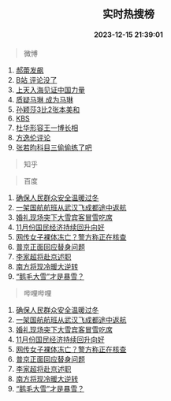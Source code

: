 <div align="center"><h2>实时热搜榜</h2><h4>2023-12-15 21:39:01</h4></div>

> 微博  

1. [郝蕾发飙](https://s.weibo.com/weibo?q=%23%E9%83%9D%E8%95%BE%E5%8F%91%E9%A3%99%23&t=31&band_rank=1&Refer=top)<br />
2. [B站 评论没了](https://s.weibo.com/weibo?q=B%E7%AB%99%20%E8%AF%84%E8%AE%BA%E6%B2%A1%E4%BA%86&t=31&band_rank=2&Refer=top)<br />
3. [上天入海见证中国力量](https://s.weibo.com/weibo?q=%23%E4%B8%8A%E5%A4%A9%E5%85%A5%E6%B5%B7%E8%A7%81%E8%AF%81%E4%B8%AD%E5%9B%BD%E5%8A%9B%E9%87%8F%23&t=31&band_rank=3&Refer=top)<br />
4. [质疑马琳 成为马琳](https://s.weibo.com/weibo?q=%E8%B4%A8%E7%96%91%E9%A9%AC%E7%90%B3%20%E6%88%90%E4%B8%BA%E9%A9%AC%E7%90%B3&t=31&band_rank=4&Refer=top)<br />
5. [孙颖莎3比2张本美和](https://s.weibo.com/weibo?q=%23%E5%AD%99%E9%A2%96%E8%8E%8E3%E6%AF%942%E5%BC%A0%E6%9C%AC%E7%BE%8E%E5%92%8C%23&t=31&band_rank=5&Refer=top)<br />
6. [KBS](https://s.weibo.com/weibo?q=KBS&t=31&band_rank=6&Refer=top)<br />
7. [杜华形容王一博长相](https://s.weibo.com/weibo?q=%23%E6%9D%9C%E5%8D%8E%E5%BD%A2%E5%AE%B9%E7%8E%8B%E4%B8%80%E5%8D%9A%E9%95%BF%E7%9B%B8%23&t=31&band_rank=7&Refer=top)<br />
8. [方逸伦评论](https://s.weibo.com/weibo?q=%23%E6%96%B9%E9%80%B8%E4%BC%A6%E8%AF%84%E8%AE%BA%23&t=31&band_rank=8&Refer=top)<br />
9. [张若昀科目三偷偷练了吧](https://s.weibo.com/weibo?q=%E5%BC%A0%E8%8B%A5%E6%98%80%E7%A7%91%E7%9B%AE%E4%B8%89%E5%81%B7%E5%81%B7%E7%BB%83%E4%BA%86%E5%90%A7&t=31&band_rank=9&Refer=top)<br />

> 知乎  


> 百度  

1. [确保人民群众安全温暖过冬](https://www.baidu.com/s?wd=%E7%A1%AE%E4%BF%9D%E4%BA%BA%E6%B0%91%E7%BE%A4%E4%BC%97%E5%AE%89%E5%85%A8%E6%B8%A9%E6%9A%96%E8%BF%87%E5%86%AC&sa=fyb_news&rsv_dl=fyb_news)<br />
2. [一架国航航班从武汉飞成都途中返航](https://www.baidu.com/s?wd=%E4%B8%80%E6%9E%B6%E5%9B%BD%E8%88%AA%E8%88%AA%E7%8F%AD%E4%BB%8E%E6%AD%A6%E6%B1%89%E9%A3%9E%E6%88%90%E9%83%BD%E9%80%94%E4%B8%AD%E8%BF%94%E8%88%AA&sa=fyb_news&rsv_dl=fyb_news)<br />
3. [婚礼现场突下大雪宾客冒雪吃席](https://www.baidu.com/s?wd=%E5%A9%9A%E7%A4%BC%E7%8E%B0%E5%9C%BA%E7%AA%81%E4%B8%8B%E5%A4%A7%E9%9B%AA%E5%AE%BE%E5%AE%A2%E5%86%92%E9%9B%AA%E5%90%83%E5%B8%AD&sa=fyb_news&rsv_dl=fyb_news)<br />
4. [11月份国民经济持续回升向好](https://www.baidu.com/s?wd=11%E6%9C%88%E4%BB%BD%E5%9B%BD%E6%B0%91%E7%BB%8F%E6%B5%8E%E6%8C%81%E7%BB%AD%E5%9B%9E%E5%8D%87%E5%90%91%E5%A5%BD&sa=fyb_news&rsv_dl=fyb_news)<br />
5. [网传女子裸体冻亡？警方称正在核查](https://www.baidu.com/s?wd=%E7%BD%91%E4%BC%A0%E5%A5%B3%E5%AD%90%E8%A3%B8%E4%BD%93%E5%86%BB%E4%BA%A1%EF%BC%9F%E8%AD%A6%E6%96%B9%E7%A7%B0%E6%AD%A3%E5%9C%A8%E6%A0%B8%E6%9F%A5&sa=fyb_news&rsv_dl=fyb_news)<br />
6. [普京正面回应替身问题](https://www.baidu.com/s?wd=%E6%99%AE%E4%BA%AC%E6%AD%A3%E9%9D%A2%E5%9B%9E%E5%BA%94%E6%9B%BF%E8%BA%AB%E9%97%AE%E9%A2%98&sa=fyb_news&rsv_dl=fyb_news)<br />
7. [李家超将赴京述职](https://www.baidu.com/s?wd=%E6%9D%8E%E5%AE%B6%E8%B6%85%E5%B0%86%E8%B5%B4%E4%BA%AC%E8%BF%B0%E8%81%8C&sa=fyb_news&rsv_dl=fyb_news)<br />
8. [南方将现冷暖大逆转](https://www.baidu.com/s?wd=%E5%8D%97%E6%96%B9%E5%B0%86%E7%8E%B0%E5%86%B7%E6%9A%96%E5%A4%A7%E9%80%86%E8%BD%AC&sa=fyb_news&rsv_dl=fyb_news)<br />
9. [“鹅毛大雪”才是暴雪？](https://www.baidu.com/s?wd=%E2%80%9C%E9%B9%85%E6%AF%9B%E5%A4%A7%E9%9B%AA%E2%80%9D%E6%89%8D%E6%98%AF%E6%9A%B4%E9%9B%AA%EF%BC%9F&sa=fyb_news&rsv_dl=fyb_news)<br />

> 哔哩哔哩  

1. [确保人民群众安全温暖过冬](https://www.baidu.com/s?wd=%E7%A1%AE%E4%BF%9D%E4%BA%BA%E6%B0%91%E7%BE%A4%E4%BC%97%E5%AE%89%E5%85%A8%E6%B8%A9%E6%9A%96%E8%BF%87%E5%86%AC&sa=fyb_news&rsv_dl=fyb_news)<br />
2. [一架国航航班从武汉飞成都途中返航](https://www.baidu.com/s?wd=%E4%B8%80%E6%9E%B6%E5%9B%BD%E8%88%AA%E8%88%AA%E7%8F%AD%E4%BB%8E%E6%AD%A6%E6%B1%89%E9%A3%9E%E6%88%90%E9%83%BD%E9%80%94%E4%B8%AD%E8%BF%94%E8%88%AA&sa=fyb_news&rsv_dl=fyb_news)<br />
3. [婚礼现场突下大雪宾客冒雪吃席](https://www.baidu.com/s?wd=%E5%A9%9A%E7%A4%BC%E7%8E%B0%E5%9C%BA%E7%AA%81%E4%B8%8B%E5%A4%A7%E9%9B%AA%E5%AE%BE%E5%AE%A2%E5%86%92%E9%9B%AA%E5%90%83%E5%B8%AD&sa=fyb_news&rsv_dl=fyb_news)<br />
4. [11月份国民经济持续回升向好](https://www.baidu.com/s?wd=11%E6%9C%88%E4%BB%BD%E5%9B%BD%E6%B0%91%E7%BB%8F%E6%B5%8E%E6%8C%81%E7%BB%AD%E5%9B%9E%E5%8D%87%E5%90%91%E5%A5%BD&sa=fyb_news&rsv_dl=fyb_news)<br />
5. [网传女子裸体冻亡？警方称正在核查](https://www.baidu.com/s?wd=%E7%BD%91%E4%BC%A0%E5%A5%B3%E5%AD%90%E8%A3%B8%E4%BD%93%E5%86%BB%E4%BA%A1%EF%BC%9F%E8%AD%A6%E6%96%B9%E7%A7%B0%E6%AD%A3%E5%9C%A8%E6%A0%B8%E6%9F%A5&sa=fyb_news&rsv_dl=fyb_news)<br />
6. [普京正面回应替身问题](https://www.baidu.com/s?wd=%E6%99%AE%E4%BA%AC%E6%AD%A3%E9%9D%A2%E5%9B%9E%E5%BA%94%E6%9B%BF%E8%BA%AB%E9%97%AE%E9%A2%98&sa=fyb_news&rsv_dl=fyb_news)<br />
7. [李家超将赴京述职](https://www.baidu.com/s?wd=%E6%9D%8E%E5%AE%B6%E8%B6%85%E5%B0%86%E8%B5%B4%E4%BA%AC%E8%BF%B0%E8%81%8C&sa=fyb_news&rsv_dl=fyb_news)<br />
8. [南方将现冷暖大逆转](https://www.baidu.com/s?wd=%E5%8D%97%E6%96%B9%E5%B0%86%E7%8E%B0%E5%86%B7%E6%9A%96%E5%A4%A7%E9%80%86%E8%BD%AC&sa=fyb_news&rsv_dl=fyb_news)<br />
9. [“鹅毛大雪”才是暴雪？](https://www.baidu.com/s?wd=%E2%80%9C%E9%B9%85%E6%AF%9B%E5%A4%A7%E9%9B%AA%E2%80%9D%E6%89%8D%E6%98%AF%E6%9A%B4%E9%9B%AA%EF%BC%9F&sa=fyb_news&rsv_dl=fyb_news)<br />

